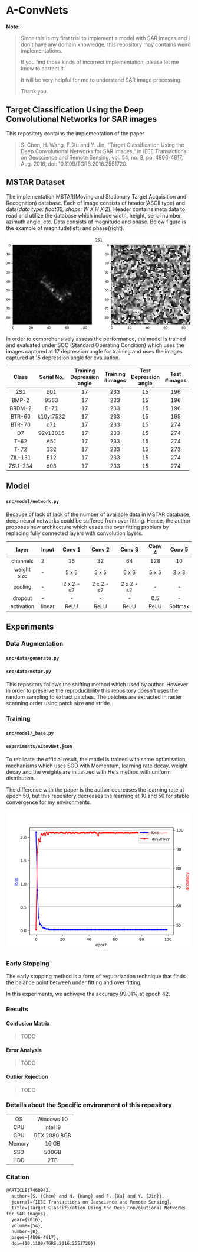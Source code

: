 # A-ConvNets


**Note:**
> 
> Since this is my first trial to implement a model with SAR images and I don't have any domain knowledge, 
> this repository may contains weird implementations. 
>
> If you find those kinds of incorrect implementation, please let me know to correct it. 
>
> It will be very helpful for me to understand SAR image processing. 
>
> Thank you.


## Target Classification Using the Deep Convolutional Networks for SAR images
 
This repository contains the implementation of the paper

>  S. Chen, H. Wang, F. Xu and Y. Jin, "Target Classification Using the Deep Convolutional Networks for SAR Images," 
> in IEEE Transactions on Geoscience and Remote Sensing, vol. 54, no. 8, pp. 4806-4817, Aug. 2016, 
> doi: 10.1109/TGRS.2016.2551720.

<!--
The purpose of this implementation is to reproduce the accuracy(99.13%) of the model under the condition of **SOC** 
and replicate some Tables and Figures which is attached in `IV. Experiments` section.
-->

## MSTAR Dataset

The implementation  MSTAR(Moving and Stationary Target Acquisition and Recognition) database. Each of image consists of
header(ASCII type) and data(*data type: float32, shape: W X H X 2*). Header contains meta data to read and utilize the database which include 
width, height, serial number, azimuth angle, etc. Data consists of magnitude and phase. Below figure is the example of 
magnitude(left) and phase(right).

![Example of MSTAR image](assets/figure/001.png)

In order to comprehensively assess the performance, the model is trained and evaluated under SOC
(Standard Operating Condition) which uses the images captured at 17 depression angle for training 
and uses the images captured at 15 depression angle for evaluation.    

|Class|Serial No.|Training<br/>Depression<br>angle|Training<br/>#images|Test<br/>Depression<br>angle|Test<br/>#images|
|:---:|:---:|:---:|:---:|:---:|:---:|
2S1 |  b01 | 17 | 233 | 15 | 196 |
BMP-2 | 9563 |17 | 233 | 15 | 196 |    
BRDM-2 | E-71 | 17 | 233 | 15 | 196 |
BTR-60 | k10yt7532 |17 | 233 | 15 | 195 |   
BTR-70 | c71 | 17 | 233 | 15 | 274 |
D7 | 92v13015 | 17 | 233 | 15 | 274 |
T-62 | A51 | 17 | 233 | 15 | 274 |
T-72 | 132 | 17 | 233 | 15 | 273 |
ZIL-131 | E12 | 17 | 233 | 15 | 274 |
ZSU-234 | d08 | 17 | 233 | 15 | 274 |


## Model
#### `src/model/network.py`
Because of lack of lack of the number of available data in MSTAR database, deep neural networks could be suffered from
over fitting. Hence, the author proposes new architecture which eases the over fitting problem by replacing fully connected
layers with convolution layers.

|layer|Input|Conv 1|Conv 2|Conv 3|Conv 4|Conv 5|
|:---:|---|:---:|:---:|:---:|:---:|:---:|
|channels|2|16|32|64|128|10|
|weight size| - |5 x 5|5 x 5|6 x 6|5 x 5| 3 x 3|
|pooling| - | 2 x 2 - s2 | 2 x 2 - s2 |  2 x 2 - s2| - | - |
|dropout| - | - | - | - | 0.5 | - |
|activation| linear | ReLU | ReLU | ReLU | ReLU | Softmax |
 

## Experiments
### Data Augmentation
#### `src/data/generate.py`
#### `src/data/mstar.py`
This repository follows the shifting method which used by author. However in order to preserve the reproducibility this 
repository doesn't uses the random sampling to extract patches.
The patches are extracted in raster scanning order using patch size and stride.


### Training 
#### `src/model/_base.py`
#### `experiments/AConvNet.json`

To replicate the official result, the model is trained with same optimization mechanisms which uses SGD with Momentum,
learning rate decay, weight decay and the weights are initialized with He's method with uniform distribution.

The difference with the paper is the author decreases the learning rate at epoch 50, but this repository decreases the learning
at 10 and 50 for stable convergence for my environments. 

![](assets/figure/003.png)

### Early Stopping

The early stopping method is a form of regularization technique that finds the balance point between under fitting and over fitting.

In this experiments, we achiveve tha accuracy 99.01% at epoch 42.

### Results
#### Confusion Matrix
> TODO

#### Error Analysis
> TODO

#### Outlier Rejection
> TODO


### Details about the Specific environment of this repository
|||
|:---:|:---:|
| OS | Windows 10| 
| CPU | Intel i9 |
| GPU | RTX 2080 8GB |
| Memory | 16 GB |
| SSD | 500GB |
| HDD | 2TB |


### Citation

```
@ARTICLE{7460942,
  author={S. {Chen} and H. {Wang} and F. {Xu} and Y. {Jin}},
  journal={IEEE Transactions on Geoscience and Remote Sensing}, 
  title={Target Classification Using the Deep Convolutional Networks for SAR Images}, 
  year={2016},
  volume={54},
  number={8},
  pages={4806-4817},
  doi={10.1109/TGRS.2016.2551720}}
```